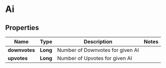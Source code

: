 
# Ai

## Properties
Name | Type | Description | Notes
------------ | ------------- | ------------- | -------------
**downvotes** | **Long** | Number of Downvotes for given AI | 
**upvotes** | **Long** | Number of Upvotes for given AI | 



